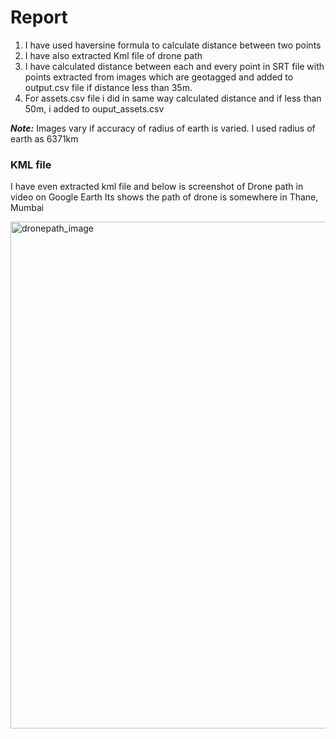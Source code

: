 # Report

1. I have used haversine formula to calculate distance between two points
2. I have also extracted Kml file of drone path 
3. I have calculated distance between each and every point in SRT file with points extracted from images which are geotagged and added to output.csv file if distance less than 35m.
4. For assets.csv file i did in same way calculated distance and if less than 50m, i added to ouput_assets.csv

***Note:*** 
Images vary if accuracy of radius of earth is varied. I used radius of earth as 6371km 


### KML file
I have even extracted kml file and below is screenshot of Drone path in video on Google Earth
Its shows the path of drone is somewhere in Thane, Mumbai

<img width="811" alt="dronepath_image" src="https://user-images.githubusercontent.com/23482483/36791251-4861f092-1cbd-11e8-8a28-6ee964186689.png">
